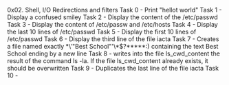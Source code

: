 0x02. Shell, I/O Redirections and filters
Task 0 - Print "hellot world"
Task 1 - Display a confused smiley
Task 2 - Display the content of the /etc/passwd
Task 3 - Display the content of /etc/passw and /etc/hosts
Task 4 - Display the last 10 lines of /etc/passwd
Task 5 - Display the first 10 lines of /etc/passwd
Task 6 - Display the third line of the file iacta
Task 7 - Creates a file named exactly \*\\'"Best School"\'\\*$\?\*\*\*\*\*:) containing the text Best School ending by a new line
Task 8 - writes into the file ls_cwd_content the result of the command ls -la. If the file ls_cwd_content already exists, it should be overwritten
Task 9 - Duplicates the last line of the file iacta
Task 10 - 
